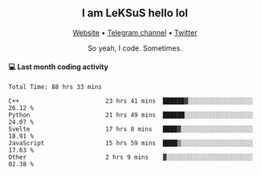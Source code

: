 <h2 align="center">I am LeKSuS hello lol</h2>
<div align="center">
  <a href="https://leksus.net">Website</a> •
  <a href="https://t.me/leksus_was_here">Telegram channel</a> •
  <a href="https://twitter.com/___LeKSuS___">Twitter</a>
</div>
<p align="center">So yeah, I code. Sometimes.</p>

#### :computer: Last month coding activity
<!--START_SECTION:waka-->

```text
Total Time: 88 hrs 33 mins

C++                        23 hrs 41 mins  ██████▓░░░░░░░░░░░░░░░░░░   26.12 %
Python                     21 hrs 49 mins  ██████░░░░░░░░░░░░░░░░░░░   24.07 %
Svelte                     17 hrs 8 mins   ████▓░░░░░░░░░░░░░░░░░░░░   18.91 %
JavaScript                 15 hrs 59 mins  ████▒░░░░░░░░░░░░░░░░░░░░   17.63 %
Other                      2 hrs 9 mins    ▓░░░░░░░░░░░░░░░░░░░░░░░░   02.38 %
```

<!--END_SECTION:waka-->
